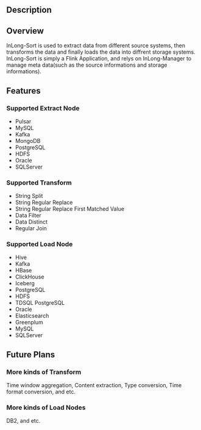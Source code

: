 ## Description

## Overview

InLong-Sort is used to extract data from different source systems, then transforms the data and finally loads the data
into diffrent storage systems.
InLong-Sort is simply a Flink Application, and relys on InLong-Manager to manage meta data(such as the source
informations and storage informations).

## Features

### Supported Extract Node

- Pulsar
- MySQL
- Kafka
- MongoDB
- PostgreSQL
- HDFS
- Oracle
- SQLServer

### Supported Transform

- String Split
- String Regular Replace
- String Regular Replace First Matched Value
- Data Filter
- Data Distinct
- Regular Join

### Supported Load Node

- Hive
- Kafka
- HBase
- ClickHouse
- Iceberg
- PostgreSQL
- HDFS
- TDSQL PostgreSQL
- Oracle
- Elasticsearch
- Greenplum
- MySQL
- SQLServer

## Future Plans

### More kinds of Transform

Time window aggregation, Content extraction, Type conversion, Time format conversion, and etc.

### More kinds of Load Nodes

DB2, and etc.
